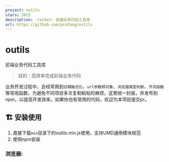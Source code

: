```yaml
---
project: outils
stars: 2625
description: :rocket: 前端业务代码工具库
url: https://github.com/proYang/outils
---
```


outils
======

前端业务代码工具库

> 目的：高效率完成前端业务代码

业务开发过程中，会经常用到`日期格式化`、`url参数转对象`、`浏览器类型判断`、`节流函数`等常用函数，为避免不同项目多次复制粘贴的麻烦，这里统一封装，并发布到npm，以提高开发效率。如果你也有常用的代码，欢迎为本项目提交pr。

🏗️ 安装使用
--------

1.  直接下载`min`目录下的outils.min.js使用，支持UMD通用模块规范
2.  使用npm安装

### 浏览器:

  <script src\="outils.min.js"\></script\>
  <script\>
      var OS \= outils.getOS()
  </script\>

### npm:

$ npm install --save-dev outils

webpack、RequireJS、SeaJS等

// 完整引入
const outils \= require('outils')
const OS \= outils.getOS()

**推荐使用方法**

你真的不需要完整引入所有函数，所以只引入需要使用的方法即可。

// 只引入部分方法('outils/<方法名>')
const getOS \= require('outils/getOS')
const OS \= getOS()

📦 API文档
--------

### Array

####   arrayEqual  判断两个数组是否相等

### Class

####   addClass  为元素添加class

####   hasClass  判断元素是否有某个class

####   removeClass  为元素移除class

### Cookie

####   getCookie  根据name读取Cookie

####   removeCookie  根据name删除Cookie

####   setCookie  添加Cookie

### Device

####   getExplore  获取浏览器类型和版本号

####   getOS  获取操作系统类型

### Dom

####   getScrollTop  获取滚动条距顶部的距离

####   offset  获取一个元素的距离文档(document)的位置，类似jQ中的offset()

####   scrollTo  在${duration}时间内，滚动条平滑滚动到${to}指定位置

####   setScrollTop  设置滚动条距顶部的距离

####   windowResize  H5软键盘缩回、弹起回调

### Function

####   debounce  函数防抖

####   throttle  函数节流

### Keycode

####   getKeyName  根据keycode获得键名

### Object

####   deepClone  深拷贝，支持常见类型

####   isEmptyObject  判断Object是否为空

### Random

####   randomColor   随机生成颜色

####   randomNum  生成指定范围随机数

### Regexp

####   isColor  判断是否为16进制颜色，rgb 或 rgba

####   isEmail  判断是否为邮箱地址

####   isIdCard  判断是否为身份证号

####   isPhoneNum  判断是否为手机号

####   isUrl  判断是否为URL地址

### String

####   digitUppercase  现金额转大写

### Support

####   isSupportWebP  判断浏览器是否支持webP格式图片

### Time

####   formatPassTime  格式化${startTime}距现在的已过时间

####   formatRemainTime  格式化现在距${endTime}的剩余时间

####   isLeapYear  判断是否为闰年

####   isSameDay  判断是否为同一天

####   timeLeft  计算${startTime - endTime}的剩余时间

####   monthDays  获取指定日期月份的总天数

### Url

####   parseQueryString  url参数转对象

####   stringfyQueryString  对象序列化
